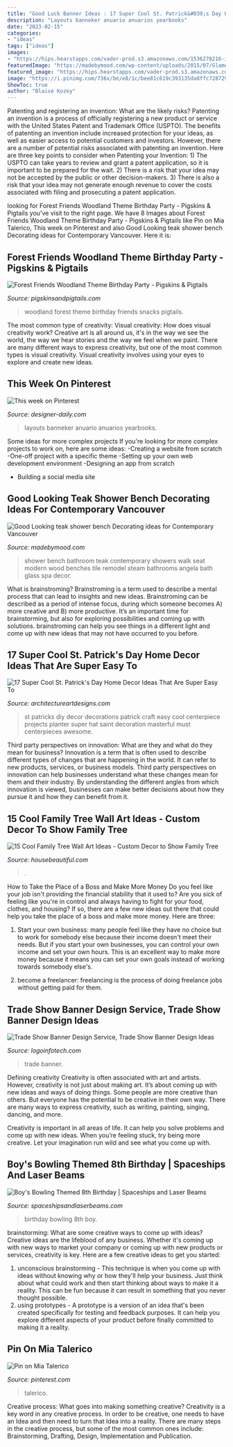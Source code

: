 ```yaml
---
title: "Good Luck Banner Ideas : 17 Super Cool St. Patrick&#039;s Day Home Decor Ideas That Are Super Easy To"
description: "Layouts banneker anuario anuarios yearbooks"
date: "2023-02-15"
categories:
- "ideas"
tags: ["ideas"]
images:
- "https://hips.hearstapps.com/vader-prod.s3.amazonaws.com/1536278216-il_570xN.1165414513_38cp.jpg?crop=1.00xw:1xh;center,top&amp;resize=480:*"
featuredImage: "https://madebymood.com/wp-content/uploads/2015/07/Glamorous-teak-shower-bench-in-Bathroom-Contemporary-with-Wood-Bench-next-to-Shower-Tile-Pattern-alongside-Teak-Shower-Bench-andSteam-Shower-.jpg"
featured_image: "https://hips.hearstapps.com/vader-prod.s3.amazonaws.com/1536278216-il_570xN.1165414513_38cp.jpg?crop=1.00xw:1xh;center,top&amp;resize=480:*"
image: "https://i.pinimg.com/736x/be/e8/1c/bee81c619c393135da8ffc728729f301.jpg"
ShowToc: true
author: "Blaise Kozey"
---
```



Patenting and registering an invention: What are the likely risks?
Patenting an invention is a process of officially registering a new product or service with the United States Patent and Trademark Office (USPTO). The benefits of patenting an invention include increased protection for your ideas, as well as easier access to potential customers and investors. However, there are a number of potential risks associated with patenting an invention. Here are three key points to consider when Patenting your Invention: 1) The USPTO can take years to review and grant a patent application, so it is important to be prepared for the wait. 2) There is a risk that your idea may not be accepted by the public or other decision-makers. 3) There is also a risk that your idea may not generate enough revenue to cover the costs associated with filing and prosecuting a patent application.

	

		
looking for Forest Friends Woodland Theme Birthday Party - Pigskins &amp; Pigtails you've visit to the right page. We have 8 Images about Forest Friends Woodland Theme Birthday Party - Pigskins &amp; Pigtails like Pin on Mia Talerico, This week on Pinterest and also Good Looking teak shower bench Decorating ideas for Contemporary Vancouver. Here it is:
		
    
## Forest Friends Woodland Theme Birthday Party - Pigskins &amp; Pigtails

<img loading=lazy src="http://www.pigskinsandpigtails.com/wp-content/uploads/2014/03/food.jpg" onerror="this.onerror=null;this.src='https://tse3.mm.bing.net/th?id=OIP.hBg9cVfaNu0Ey5V7PF7goQHaE7&amp;pid=15.1';" alt="Forest Friends Woodland Theme Birthday Party - Pigskins &amp; Pigtails">

_Source: pigskinsandpigtails.com_

>woodland forest theme birthday friends snacks pigtails. 

	

The most common type of creativity: Visual creativity: How does visual creativity work?
Creative art is all around us, it's in the way we see the world, the way we hear stories and the way we feel when we paint. There are many different ways to express creativity, but one of the most common types is visual creativity. Visual creativity involves using your eyes to explore and create new ideas.

    
## This Week On Pinterest

<img loading=lazy src="https://www.designer-daily.com/wp-content/uploads/2014/07/f847ef05b1dbee4ab9f398768f7549d6.jpg" onerror="this.onerror=null;this.src='https://tse1.mm.bing.net/th?id=OIP.mcwhjV27FxtUmL9la8b1NwHaKC&amp;pid=15.1';" alt="This week on Pinterest">

_Source: designer-daily.com_

>layouts banneker anuario anuarios yearbooks. 

	

Some ideas for more complex projects
If you're looking for more complex projects to work on, here are some ideas: 
-Creating a website from scratch 
-One-off project with a specific theme 
-Setting up your own web development environment 
-Designing an app from scratch 
- Building a social media site

    
## Good Looking Teak Shower Bench Decorating Ideas For Contemporary Vancouver

<img loading=lazy src="https://madebymood.com/wp-content/uploads/2015/07/Glamorous-teak-shower-bench-in-Bathroom-Contemporary-with-Wood-Bench-next-to-Shower-Tile-Pattern-alongside-Teak-Shower-Bench-andSteam-Shower-.jpg" onerror="this.onerror=null;this.src='https://tse4.mm.bing.net/th?id=OIP.GtaQRc_6lhhALf8NHAOjywHaJ4&amp;pid=15.1';" alt="Good Looking teak shower bench Decorating ideas for Contemporary Vancouver">

_Source: madebymood.com_

>shower bench bathroom teak contemporary showers walk seat modern wood benches tile remodel steam bathrooms angela bath glass spa decor. 

	

What is brainstroming?
Brainstroming is a term used to describe a mental process that can lead to insights and new ideas. Brainstroming can be described as a period of intense focus, during which someone becomes A) more creative and B) more productive. It’s an important time for brainstorming, but also for exploring possibilities and coming up with solutions. brainstroming can help you see things in a different light and come up with new ideas that may not have occurred to you before.

    
## 17 Super Cool St. Patrick&#039;s Day Home Decor Ideas That Are Super Easy To

<img loading=lazy src="https://www.architectureartdesigns.com/wp-content/uploads/2020/03/17-Super-Cool-St.-Patricks-Day-Home-Decor-Ideas-That-Are-Super-Easy-To-Craft-4.jpg" onerror="this.onerror=null;this.src='https://tse4.mm.bing.net/th?id=OIP.CNFFbvihAnlnAM-ZfG9hNwHaLG&amp;pid=15.1';" alt="17 Super Cool St. Patrick&#039;s Day Home Decor Ideas That Are Super Easy To">

_Source: architectureartdesigns.com_

>st patricks diy decor decorations patrick craft easy cool centerpiece projects planter super hat saint decoration masterful must centerpieces awesome. 

	

Third party perspectives on innovation: What are they and what do they mean for business?
Innovation is a term that is often used to describe different types of changes that are happening in the world. It can refer to new products, services, or business models. Third party perspectives on innovation can help businesses understand what these changes mean for them and their industry. By understanding the different angles from which innovation is viewed, businesses can make better decisions about how they pursue it and how they can benefit from it.

    
## 15 Cool Family Tree Wall Art Ideas - Custom Decor To Show Family Tree

<img loading=lazy src="https://hips.hearstapps.com/vader-prod.s3.amazonaws.com/1536278216-il_570xN.1165414513_38cp.jpg?crop=1.00xw:1xh;center,top&amp;resize=480:*" onerror="this.onerror=null;this.src='https://tse3.mm.bing.net/th?id=OIP.S0fzUKVMeRfI_evC9I84cAHaLH&amp;pid=15.1';" alt="15 Cool Family Tree Wall Art Ideas - Custom Decor to Show Family Tree">

_Source: housebeautiful.com_

>. 

	

How to Take the Place of a Boss and Make More Money
Do you feel like your job isn't providing the financial stability that it used to? Are you sick of feeling like you're in control and always having to fight for your food, clothes, and housing? If so, there are a few new ideas out there that could help you take the place of a boss and make more money. Here are three:
1. Start your own business: many people feel like they have no choice but to work for somebody else because their income doesn't meet their needs. But if you start your own businesses, you can control your own income and set your own hours. This is an excellent way to make more money because it means you can set your own goals instead of working towards somebody else's.

2. become a freelancer: freelancing is the process of doing freelance jobs without getting paid for them.

    
## Trade Show Banner Design Service, Trade Show Banner Design Ideas

<img loading=lazy src="https://www.logoinfotech.com/wp-content/uploads/2019/02/Stand-Banner3.jpg" onerror="this.onerror=null;this.src='https://tse3.mm.bing.net/th?id=OIP.EP7wHoIJOoMtiB885mC6zgHaGK&amp;pid=15.1';" alt="Trade Show Banner Design Service, Trade Show Banner Design Ideas">

_Source: logoinfotech.com_

>trade banner. 

	

Defining creativity
Creativity is often associated with art and artists. However, creativity is not just about making art. It’s about coming up with new ideas and ways of doing things.
Some people are more creative than others. But everyone has the potential to be creative in their own way. There are many ways to express creativity, such as writing, painting, singing, dancing, and more.

Creativity is important in all areas of life. It can help you solve problems and come up with new ideas. When you’re feeling stuck, try being more creative. Let your imagination run wild and see what you come up with.

    
## Boy&#039;s Bowling Themed 8th Birthday | Spaceships And Laser Beams

<img loading=lazy src="http://spaceshipsandlaserbeams.com/wp-content/uploads/2015/09/bowling-birthday-party-ideas-459.jpg" onerror="this.onerror=null;this.src='https://tse2.mm.bing.net/th?id=OIP.GZGALo-81mII-P9DpDzaEwHaLH&amp;pid=15.1';" alt="Boy&#039;s Bowling Themed 8th Birthday | Spaceships and Laser Beams">

_Source: spaceshipsandlaserbeams.com_

>birthday bowling 8th boy. 

	

brainstorming: What are some creative ways to come up with ideas?
Creative ideas are the lifeblood of any business. Whether it's coming up with new ways to market your company or coming up with new products or services, creativity is key. Here are a few creative ideas to get you started: 
1. unconscious brainstorming - This technique is when you come up with ideas without knowing why or how they'll help your business. Just think about what could work and then start thinking about ways to make it a reality. This can be fun because it can result in something that you never thought possible. 
2. using prototypes - A prototype is a version of an idea that's been created specifically for testing and feedback purposes. It can help you explore different aspects of your product before finally committed to making it a reality.

    
## Pin On Mia Talerico

<img loading=lazy src="https://i.pinimg.com/736x/be/e8/1c/bee81c619c393135da8ffc728729f301.jpg" onerror="this.onerror=null;this.src='https://tse3.mm.bing.net/th?id=OIP.uUczSg8ai2t5-UOQigj4AQHaNL&amp;pid=15.1';" alt="Pin on Mia Talerico">

_Source: pinterest.com_

>talerico. 

	

Creative process: What goes into making something creative?
Creativity is a key word in any creative process. In order to be creative, one needs to have an Idea and then need to turn that Idea into a reality. There are many steps in the creative process, but some of the most common ones include: Brainstorming, Drafting, Design, Implementation and Publication.

